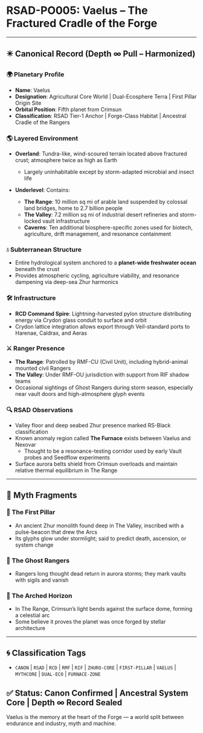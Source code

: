 # RSAD-PO005: Vaelus – The Fractured Cradle of the Forge
<!-- TAGS: CANON, RSAD, RCD, RMF, RIF, ZHURO-CORE, FIRST-PILLAR, VAELUS, MYTHCORE, DUAL-ECO, FURNACE-ZONE -->


---

## ✴️ Canonical Record (Depth ∞ Pull – Harmonized)

### 🌍 Planetary Profile
- **Name**: Vaelus
- **Designation**: Agricultural Core World | Dual-Ecosphere Terra | First Pillar Origin Site
- **Orbital Position**: Fifth planet from Crimsun
- **Classification**: RSAD Tier-1 Anchor | Forge-Class Habitat | Ancestral Cradle of the Rangers

### 🌎 Layered Environment
- **Overland**: Tundra-like, wind-scoured terrain located above fractured crust; atmosphere twice as high as Earth
  - Largely uninhabitable except by storm-adapted microbial and insect life

- **Underlevel**: Contains:
  - **The Range**: 10 million sq mi of arable land suspended by colossal land bridges, home to 2.7 billion people
  - **The Valley**: 7.2 million sq mi of industrial desert refineries and storm-locked vault infrastructure
  - **Caverns**: Ten additional biosphere-specific zones used for biotech, agriculture, drift management, and resonance containment

### 💧 Subterranean Structure
- Entire hydrological system anchored to a **planet-wide freshwater ocean** beneath the crust
- Provides atmospheric cycling, agriculture viability, and resonance dampening via deep-sea Zhur harmonics

### 🛠 Infrastructure
- **RCD Command Spire**: Lightning-harvested pylon structure distributing energy via Crydon glass conduit to surface and orbit
- Crydon lattice integration allows export through Veil-standard ports to Harenae, Caldrax, and Aeras

### ⚔️ Ranger Presence
- **The Range**: Patrolled by RMF-CU (Civil Unit), including hybrid-animal mounted civil Rangers
- **The Valley**: Under RMF-OU jurisdiction with support from RIF shadow teams
- Occasional sightings of Ghost Rangers during storm season, especially near vault doors and high-atmosphere glyph events

### 🔍 RSAD Observations
- Valley floor and deep seabed Zhur presence marked RS-Black classification
- Known anomaly region called **The Furnace** exists between Vaelus and Nexovar
  - Thought to be a resonance-testing corridor used by early Vault probes and Seedflow experiments
- Surface aurora belts shield from Crimsun overloads and maintain relative thermal equilibrium in The Range

---

## 🔮 Myth Fragments

### 🗿 The First Pillar
- An ancient Zhur monolith found deep in The Valley, inscribed with a pulse-beacon that drew the Arcs
- Its glyphs glow under stormlight; said to predict death, ascension, or system change

### 👻 The Ghost Rangers
- Rangers long thought dead return in aurora storms; they mark vaults with sigils and vanish

### 🌈 The Arched Horizon
- In The Range, Crimsun’s light bends against the surface dome, forming a celestial arc
- Some believe it proves the planet was once forged by stellar architecture

---

## 🌀 Classification Tags
- `CANON` | `RSAD` | `RCD` | `RMF` | `RIF` | `ZHURO-CORE` | `FIRST-PILLAR` | `VAELUS` | `MYTHCORE` | `DUAL-ECO` | `FURNACE-ZONE`

## ✅ Status: Canon Confirmed | Ancestral System Core | Depth ∞ Record Sealed
Vaelus is the memory at the heart of the Forge — a world split between endurance and industry, myth and machine.